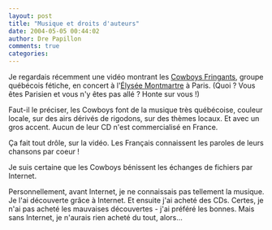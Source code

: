 ```yaml
---
layout: post
title: "Musique et droits d'auteurs"
date: 2004-05-05 00:44:02
author: Dre Papillon
comments: true
categories: 
---
```



Je regardais récemment une vidéo montrant les [Cowboys Fringants](http://www.cowboysfringants.com/), groupe québécois fétiche, en concert à l'[Élysée Montmartre](http://www.elyseemontmartre.com/) à Paris.  (Quoi ?  Vous êtes Parisien et vous n'y êtes pas allé ?  Honte sur vous !)

Faut-il le préciser, les Cowboys font de la musique très québécoise, couleur locale, sur des airs dérivés de rigodons, sur des thèmes locaux.  Et avec un gros accent.  Aucun de leur CD n'est commercialisé en France.

Ça fait tout drôle, sur la vidéo.  Les Français connaissent les paroles de leurs chansons par coeur !

Je suis certaine que les Cowboys bénissent les échanges de fichiers par Internet.

Personnellement, avant Internet, je ne connaissais pas tellement la musique.  Je l'ai découverte grâce à Internet.  Et ensuite j'ai acheté des CDs.  Certes, je n'ai pas acheté les mauvaises découvertes - j'ai préféré les bonnes.  Mais sans Internet, je n'aurais rien acheté du tout, alors...
